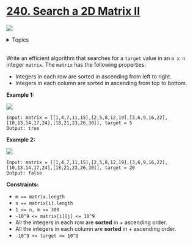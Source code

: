 # [240. Search a 2D Matrix II](https://leetcode-cn.com/problems/search-a-2d-matrix-ii/)

![](https://img.shields.io/badge/Difficulty-Medium-F8AF40.svg)


<details>
<summary>Topics</summary>

* [`Array`](https://leetcode.com/tag/array/)
* [`Binary Search`](https://leetcode.com/tag/binary-search/)
* [`Divide and Conquer`](https://leetcode.com/tag/divide-and-conquer/)
* [`Matrix`](https://leetcode.com/tag/matrix/)

</details>
<br />

Write an efficient algorithm that searches for a `target` value in an `m x n` integer `matrix`. The `matrix` has the following properties:

 + Integers in each row are sorted in ascending from left to right.
 + Integers in each column are sorted in ascending from top to bottom.
 

**Example 1:**

![](https://assets.leetcode.com/uploads/2020/11/24/searchgrid2.jpg)

```
Input: matrix = [[1,4,7,11,15],[2,5,8,12,19],[3,6,9,16,22],[10,13,14,17,24],[18,21,23,26,30]], target = 5
Output: true
```

**Example 2:**

![](https://assets.leetcode.com/uploads/2020/11/24/searchgrid.jpg)

```
Input: matrix = [[1,4,7,11,15],[2,5,8,12,19],[3,6,9,16,22],[10,13,14,17,24],[18,21,23,26,30]], target = 20
Output: false
```

**Constraints:**

 + `m == matrix.length`
 + `n == matrix[i].length`
 + `1 <= n, m <= 300`
 + `-10^9 <= matrix[i][j] <= 10^9`
 + All the integers in each row are **sorted** in  + ascending order.
 + All the integers in each column are **sorted** in  + ascending order.
 + `-10^9 <= target <= 10^9`
